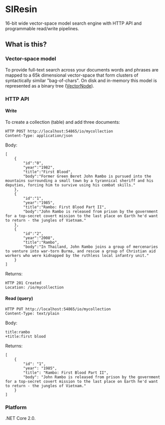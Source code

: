 # SIResin

16-bit wide vector-space model search engine with HTTP API and programmable read/write pipelines.

## What is this?

### Vector-space model

To provide full-text search across your documents words and phrases are mapped to a 65k dimensional vector-space that form clusters of syntactically similar "bag-of-chars". On disk and in-memory this model is represented as a binary tree ([VectorNode](src/Sir.Store/VectorNode.cs)).

### HTTP API

#### Write

To create a collection (table) and add three documents:

	HTTP POST http://localhost:54865/io/mycollection
	Content-Type: application/json

Body:

	[
		{
			"id":"0",
			"year":"1982",
			"title":"First Blood",
			"body":"Former Green Beret John Rambo is pursued into the mountains surrounding a small town by a tyrannical sheriff and his deputies, forcing him to survive using his combat skills."
		},
		{
			"id":"1",
			"year":"1985",
			"title":"Rambo: First Blood Part II",
			"body":"John Rambo is released from prison by the government for a top-secret covert mission to the last place on Earth he'd want to return - the jungles of Vietnam."
		},
		{
			"id":"2",
			"year":"2008",
			"title":"Rambo",
			"body":"In Thailand, John Rambo joins a group of mercenaries to venture into war-torn Burma, and rescue a group of Christian aid workers who were kidnapped by the ruthless local infantry unit."
		}
	]

Returns:
	
	HTTP 201 Created
	Location: /io/mycollection

#### Read (query)

	HTTP PUT http://localhost:54865/io/mycollection
	Content-Type: text/plain

Body:

	title:rambo
	+title:first blood

Returns:

	[
		{
			"id": "1",
			"year": "1985",
			"title": "Rambo: First Blood Part II",
			"body": "John Rambo is released from prison by the government for a top-secret covert mission to the last place on Earth he'd want to return - the jungles of Vietnam."
		}
	]

### Platform

.NET Core 2.0.
